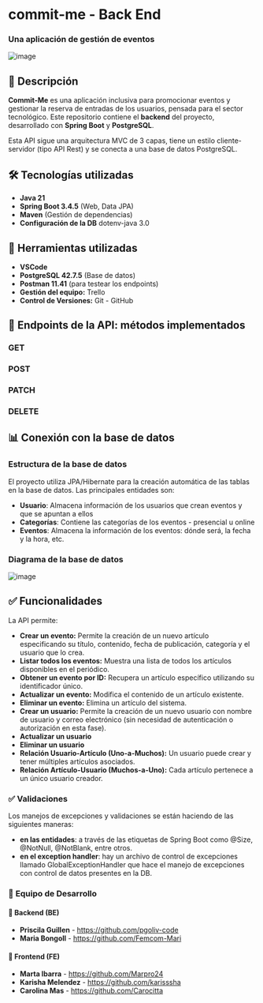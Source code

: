 ﻿# commit-me - Back End
### Una aplicación de gestión de eventos
![image](https://github.com/user-attachments/assets/91bbf268-c037-41fa-8d8e-972e0bb4888c)

## 📖 Descripción
**Commit-Me** es una aplicación inclusiva para promocionar eventos y gestionar la reserva de entradas de los usuarios, pensada para el sector tecnológico.
Este repositorio contiene el **backend** del proyecto, desarrollado con **Spring Boot** y **PostgreSQL**.  

Esta API sigue una arquitectura MVC de 3 capas, tiene un estilo cliente-servidor (tipo API Rest) y se conecta a una base de datos PostgreSQL.

## 🛠️ Tecnologías utilizadas  
- **Java 21**  
- **Spring Boot 3.4.5** (Web, Data JPA)  
- **Maven** (Gestión de dependencias)
- **Configuración de la DB** dotenv-java 3.0

## 📌 Herramientas utilizadas
- **VSCode**
- **PostgreSQL 42.7.5** (Base de datos)
- **Postman 11.41** (para testear los endpoints)
- **Gestión del equipo:** Trello
- **Control de Versiones:** Git - GitHub

## 📡 Endpoints de la API: métodos implementados
### GET
### POST
### PATCH
### DELETE

## 📊 Conexión con la base de datos

### Estructura de la base de datos
El proyecto utiliza JPA/Hibernate para la creación automática de las tablas en la base de datos. Las principales entidades son:

- **Usuario**: Almacena información de los usuarios que crean eventos y que se apuntan a ellos
- **Categorías**: Contiene las categorías de los eventos - presencial u online
- **Eventos**: Almacena la información de los eventos: dónde será, la fecha y la hora, etc.

### Diagrama de la base de datos
![image](https://github.com/user-attachments/assets/fbc4ff2a-262f-4ea9-af02-66f035a5469c)


## ✅ Funcionalidades
La API permite:
- **Crear un evento:** Permite la creación de un nuevo artículo especificando su título, contenido, fecha de publicación, categoría y el usuario que lo crea.
- **Listar todos los eventos:** Muestra una lista de todos los artículos disponibles en el periódico.
- **Obtener un evento por ID:** Recupera un artículo específico utilizando su identificador único.
- **Actualizar un evento:** Modifica el contenido de un artículo existente.
- **Eliminar un evento:** Elimina un artículo del sistema.
- **Crear un usuario:** Permite la creación de un nuevo usuario con nombre de usuario y correo electrónico (sin necesidad de autenticación o autorización en esta fase).
- **Actualizar un usuario**
- **Eliminar un usuario**
- **Relación Usuario-Artículo (Uno-a-Muchos):** Un usuario puede crear y tener múltiples artículos asociados.
- **Relación Artículo-Usuario (Muchos-a-Uno):** Cada artículo pertenece a un único usuario creador.

### ✅ Validaciones
Los manejos de excepciones y validaciones se están haciendo de las siguientes maneras:
- **en las entidades**: a través de las etiquetas de Spring Boot como @Size, @NotNull, @NotBlank, entre otros.
- **en el exception handler**: hay un archivo de control de excepciones llamado GlobalExceptionHandler que hace el manejo de excepciones con control de datos presentes en la DB.

### 👥 **Equipo de Desarrollo**  
#### 📂 Backend (BE)  
- **Priscila Guillen** - https://github.com/pgoliv-code
- **Maria Bongoll** - https://github.com/Femcom-Mari

#### 🎨 Frontend (FE)  
- **Marta Ibarra** - https://github.com/Marpro24
- **Karisha Melendez** - https://github.com/karisssha
- **Carolina Mas** - https://github.com/Carocitta
